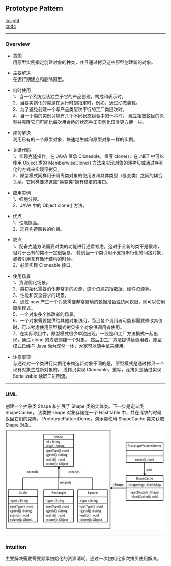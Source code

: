 ## Prototype Pattern
[Insight](https://www.runoob.com/design-pattern/prototype-pattern.html)  
[code](https://github.com/wan-h/Brainpower/blob/master/Code/CS/DesignPatterns/PrototypePattern.py)

---
### Overview  
* 意图  
用原型实例指定创建对象的种类，并且通过拷贝这些原型创建新的对象。

* 主要解决  
在运行期建立和删除原型。

* 何时使用  
1、当一个系统应该独立于它的产品创建，构成和表示时。  
2、当要实例化的类是在运行时刻指定时，例如，通过动态装载。   
3、为了避免创建一个与产品类层次平行的工厂类层次时。   
4、当一个类的实例只能有几个不同状态组合中的一种时。
建立相应数目的原型并克隆它们可能比每次用合适的状态手工实例化该类更方便一些。

* 如何解决  
利用已有的一个原型对象，快速地生成和原型对象一样的实例。

* 关键代码  
1、实现克隆操作，在 JAVA 继承 Cloneable，重写 clone()，在 .NET 中可以使用 Object 类的 MemberwiseClone() 
方法来实现对象的浅拷贝或通过序列化的方式来实现深拷贝。   
2、原型模式同样用于隔离类对象的使用者和具体类型（易变类）之间的耦合关系，它同样要求这些"易变类"拥有稳定的接口。

* 应用实例  
1、细胞分裂。   
2、JAVA 中的 Object clone() 方法。

* 优点  
1、性能提高。   
2、逃避构造函数的约束。

* 缺点  
1、配备克隆方法需要对类的功能进行通盘考虑，这对于全新的类不是很难，但对于已有的类不一定很容易，
特别当一个类引用不支持串行化的间接对象，或者引用含有循环结构的时候。   
2、必须实现 Cloneable 接口。

* 使用场景  
1、资源优化场景。   
2、类初始化需要消化非常多的资源，这个资源包括数据、硬件资源等。   
3、性能和安全要求的场景。   
4、通过 new 产生一个对象需要非常繁琐的数据准备或访问权限，则可以使用原型模式。   
5、一个对象多个修改者的场景。   
6、一个对象需要提供给其他对象访问，而且各个调用者可能都需要修改其值时，可以考虑使用原型模式拷贝多个对象供调用者使用。   
7、在实际项目中，原型模式很少单独出现，一般是和工厂方法模式一起出现，通过 clone 的方法创建一个对象，
然后由工厂方法提供给调用者。原型模式已经与 Java 融为浑然一体，大家可以随手拿来使用。

* 注意事项  
与通过对一个类进行实例化来构造新对象不同的是，原型模式是通过拷贝一个现有对象生成新对象的。
浅拷贝实现 Cloneable，重写，深拷贝是通过实现 Serializable 读取二进制流。

---
### UML  
创建一个抽象类 Shape 和扩展了 Shape 类的实体类。下一步是定义类 ShapeCache，
该类把 shape 对象存储在一个 Hashtable 中，并在请求的时候返回它们的克隆。
PrototypePatternDemo，演示类使用 ShapeCache 类来获取 Shape 对象。  
![](src/UML_0.PNG)  

---
### Intuition  
主要解决需要需要频繁初始化的资源消耗，通过一次初始化多次拷贝使用解决。